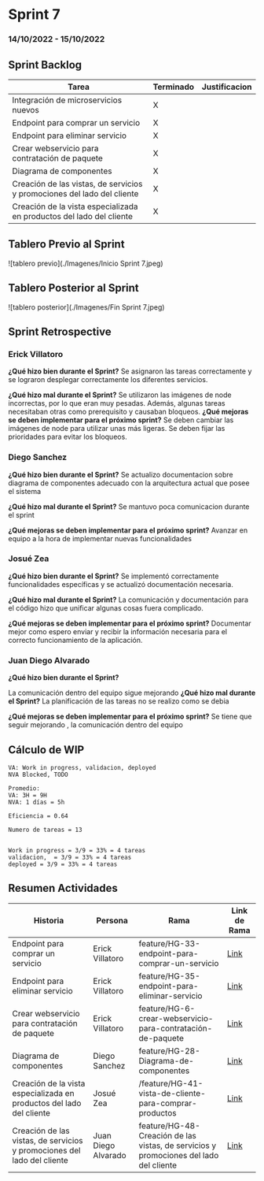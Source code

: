 # Sprint 7

### 14/10/2022 - 15/10/2022

## Sprint Backlog
| Tarea | Terminado | Justificacion |
|-------|-----------|---------------|
| Integración de microservicios nuevos | X | |
| Endpoint para comprar un servicio | X | |
| Endpoint para eliminar servicio | X | |
| Crear webservicio para contratación de paquete | X | |
| Diagrama de componentes | X | |
| Creación de las vistas, de servicios y promociones del lado del cliente   | X | |
| Creación de la vista especializada en productos del lado del cliente | X | |

## Tablero Previo al Sprint
![tablero previo](./Imagenes/Inicio Sprint 7.jpeg)

## Tablero Posterior al Sprint
![tablero posterior](./Imagenes/Fin Sprint 7.jpeg)

## Sprint Retrospective
### Erick Villatoro
__¿Qué hizo bien durante el Sprint?__
Se asignaron las tareas correctamente y se lograron desplegar correctamente los diferentes servicios.

__¿Qué hizo mal durante el Sprint?__
Se utilizaron las imágenes de node incorrectas, por lo que eran muy pesadas. Además, algunas tareas necesitaban otras como prerequisito y causaban bloqueos. 
__¿Qué mejoras se deben implementar para el próximo sprint?__
Se deben cambiar las imágenes de node para utilizar unas más ligeras. Se deben fijar las prioridades para evitar los bloqueos. 

### Diego Sanchez
__¿Qué hizo bien durante el Sprint?__
Se actualizo documentacion sobre diagrama de componentes adecuado con la arquitectura actual que posee el sistema

__¿Qué hizo mal durante el Sprint?__
Se mantuvo poca comunicacion durante el sprint

__¿Qué mejoras se deben implementar para el próximo sprint?__
Avanzar en equipo a la hora de implementar nuevas funcionalidades

### Josué Zea
__¿Qué hizo bien durante el Sprint?__
Se implementó correctamente funcionalidades específicas y se actualizó documentación necesaria.


__¿Qué hizo mal durante el Sprint?__
La comunicación y documentación para el código hizo que unificar algunas cosas fuera complicado.


__¿Qué mejoras se deben implementar para el próximo sprint?__
Documentar mejor como espero enviar y recibir la información necesaria para el correcto funcionamiento de la aplicación.

### Juan Diego Alvarado 
__¿Qué hizo bien durante el Sprint?__

La comunicación dentro del equipo sigue mejorando
__¿Qué hizo mal durante el Sprint?__
La planificación de las tareas no se realizo como se debia

__¿Qué mejoras se deben implementar para el próximo sprint?__
Se tiene que seguir mejorando , la comunicación dentro del equipo 

## Cálculo de WIP
```
VA: Work in progress, validacion, deployed
NVA Blocked, TODO

Promedio: 
VA: 3H = 9H
NVA: 1 días = 5h

Eficiencia = 0.64

Numero de tareas = 13 


Work in progress = 3/9 = 33% = 4 tareas
validacion,  = 3/9 = 33% = 4 tareas
deployed = 3/9 = 33% = 4 tareas
```

## Resumen Actividades

| Historia | Persona | Rama | Link de Rama | 
|----------|---------|------|--------------|
| Endpoint para comprar un servicio | Erick Villatoro | feature/HG-33-endpoint-para-comprar-un-servicio | [Link](https://gitlab.com/javillatoro1/ayd2_proyecto1/-/tree/feature/HG-33-endpoint-para-comprar-un-servicio)|
| Endpoint para eliminar servicio | Erick Villatoro | feature/HG-35-endpoint-para-eliminar-servicio | [Link](https://gitlab.com/javillatoro1/ayd2_proyecto1/-/tree/feature/HG-35-endpoint-para-eliminar-servicio)|
| Crear webservicio para contratación de paquete | Erick Villatoro | feature/HG-6-crear-webservicio-para-contratación-de-paquete | [Link](https://gitlab.com/javillatoro1/ayd2_proyecto1/-/tree/feature/HG-6-crear-webservicio-para-contratación-de-paquete)|
| Diagrama de componentes | Diego Sanchez |feature/HG-28-Diagrama-de-componentes|[Link](https://gitlab.com/javillatoro1/ayd2_proyecto1/-/tree/feature/HG-28-Diagrama-de-componentes) |
| Creación de la vista especializada en productos del lado del cliente | Josué Zea | /feature/HG-41-vista-de-cliente-para-comprar-productos | [Link](https://gitlab.com/javillatoro1/ayd2_proyecto1/-/tree/feature/HG-41-vista-de-cliente-para-comprar-productos)|
| Creación de las vistas, de servicios y promociones del lado del cliente | Juan Diego Alvarado  |feature/HG-48-Creación de las vistas, de servicios y promociones del lado del cliente|[Link](https://gitlab.com/javillatoro1/ayd2_proyecto1/-/tree/feature/HG-48Creacióndelasvistas,deserviciosypromocionesdelladodelcliente) |

